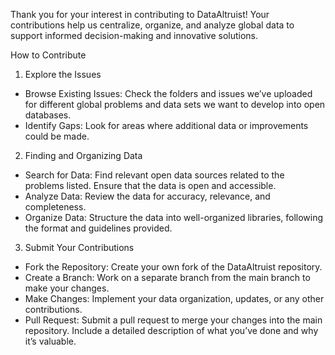 Thank you for your interest in contributing to DataAltruist! Your contributions help us centralize, organize, and analyze global data to support informed decision-making and innovative solutions.

How to Contribute
1. Explore the Issues
- Browse Existing Issues: Check the folders and issues we’ve uploaded for different global problems and data sets we want to develop into open databases.
- Identify Gaps: Look for areas where additional data or improvements could be made.

2. Finding and Organizing Data
- Search for Data: Find relevant open data sources related to the problems listed. Ensure that the data is open and accessible.
- Analyze Data: Review the data for accuracy, relevance, and completeness.
- Organize Data: Structure the data into well-organized libraries, following the format and guidelines provided.

3. Submit Your Contributions
- Fork the Repository: Create your own fork of the DataAltruist repository.
- Create a Branch: Work on a separate branch from the main branch to make your changes.
- Make Changes: Implement your data organization, updates, or any other contributions.
- Pull Request: Submit a pull request to merge your changes into the main repository. Include a detailed description of what you’ve done and why it’s valuable.

